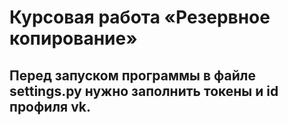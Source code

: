 # Курсовая работа «Резервное копирование»

## Перед запуском программы в файле settings.py нужно заполнить токены и id профиля vk.